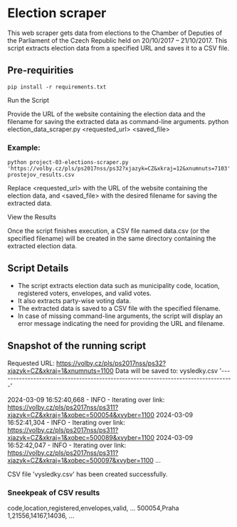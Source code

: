 # Election scraper
This web scraper gets data from elections to the Chamber of Deputies of the Parliament of the Czech Republic held on 20/10/2017 – 21/10/2017.
This script extracts election data from a specified URL and saves it to a CSV file.

## Pre-requirities
`pip install -r requirements.txt`

Run the Script

Provide the URL of the website containing the election data and the filename for saving the extracted data as command-line arguments.
python election_data_scraper.py <requested_url> <saved_file>

### Example:
`python project-03-elections-scraper.py 'https://volby.cz/pls/ps2017nss/ps32?xjazyk=CZ&xkraj=12&xnumnuts=7103' prostejov_results.csv`

Replace <requested_url> with the URL of the website containing the election data, and <saved_file> with the desired filename for saving the extracted data.

View the Results

Once the script finishes execution, a CSV file named data.csv (or the specified filename) will be created in the same directory containing the extracted election data.

## Script Details
- The script extracts election data such as municipality code, location, registered voters, envelopes, and valid votes.
- It also extracts party-wise voting data.
- The extracted data is saved to a CSV file with the specified filename.
- In case of missing command-line arguments, the script will display an error message indicating the need for providing the URL and filename.

## Snapshot of the running script

Requested URL: https://volby.cz/pls/ps2017nss/ps32?xjazyk=CZ&xkraj=1&xnumnuts=1100
Data will be saved to: vysledky.csv
'----------------------------------------------------------------------------------'

2024-03-09 16:52:40,668 - INFO - Iterating over link: https://volby.cz/pls/ps2017nss/ps311?xjazyk=CZ&xkraj=1&xobec=500054&xvyber=1100
2024-03-09 16:52:41,304 - INFO - Iterating over link: https://volby.cz/pls/ps2017nss/ps311?xjazyk=CZ&xkraj=1&xobec=500089&xvyber=1100
2024-03-09 16:52:42,047 - INFO - Iterating over link: https://volby.cz/pls/ps2017nss/ps311?xjazyk=CZ&xkraj=1&xobec=500097&xvyber=1100
...

CSV file 'vysledky.csv' has been created successfully.

### Sneekpeak of CSV results
code,location,registered,envelopes,valid, ...
500054,Praha 1,21556,14167,14036, ...